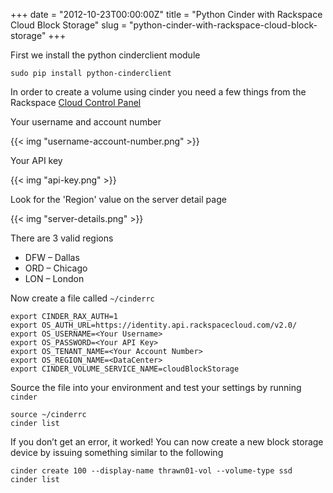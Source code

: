 +++
date = "2012-10-23T00:00:00Z"
title = "Python Cinder with Rackspace Cloud Block Storage"
slug = "python-cinder-with-rackspace-cloud-block-storage"
+++

First we install the python cinderclient module
<!--more-->
```
sudo pip install python-cinderclient
```
In order to create a volume using cinder you need a few things from the Rackspace [Cloud Control Panel](https://mycloud.rackspace.com/)

Your username and account number

{{< img "username-account-number.png" >}}

Your API key

{{< img "api-key.png" >}}

Look for the 'Region' value on the server detail page

{{< img "server-details.png" >}}

There are 3 valid regions

* DFW – Dallas
* ORD – Chicago 
* LON – London

Now create a file called `~/cinderrc`

```
export CINDER_RAX_AUTH=1
export OS_AUTH_URL=https://identity.api.rackspacecloud.com/v2.0/
export OS_USERNAME=<Your Username>
export OS_PASSWORD=<Your API Key>
export OS_TENANT_NAME=<Your Account Number>
export OS_REGION_NAME=<DataCenter>
export CINDER_VOLUME_SERVICE_NAME=cloudBlockStorage
```

Source the file into your environment and test your settings by running `cinder`
```
source ~/cinderrc
cinder list
```

If you don’t get an error, it worked! You can now create a new block storage device by issuing something similar to the following

```
cinder create 100 --display-name thrawn01-vol --volume-type ssd
cinder list
```
